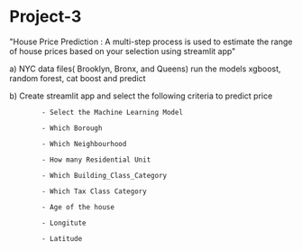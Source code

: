 # Project-3
 "House Price Prediction : A multi-step process is used to estimate the range of house prices based on your selection using streamlit app"

a) NYC data files( Brooklyn, Bronx, and Queens) run the models xgboost, random forest, cat boost and predict

b) Create streamlit app and select the following criteria to predict price

            - Select the Machine Learning Model
            
            - Which Borough
            
            - Which Neighbourhood
            
            - How many Residential Unit
            
            - Which Building_Class_Category
            
            - Which Tax Class Category
            
            - Age of the house
            
            - Longitute
            
            - Latitude          
